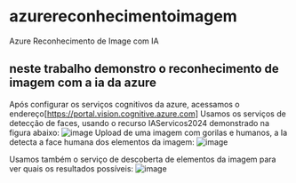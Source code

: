 # azurereconhecimentoimagem
Azure Reconhecimento de Image com IA

## neste trabalho demonstro o reconhecimento de imagem com  a ia da azure

Após configurar os serviços cognitivos da azure, acessamos o endereço[https://portal.vision.cognitive.azure.com]
Usamos os serviços de detecção de faces, usando o recurso IAServicos2024 demonstrado na figura abaixo:
![image](https://github.com/leto-silva/azurereconhecimentoimagem/assets/34771524/d25bdf4f-66a4-4658-9f6b-0b7325560937)
Upload de uma imagem com gorilas e humanos, a Ia detecta a face humana dos elementos da imagem:
![image](https://github.com/leto-silva/azurereconhecimentoimagem/assets/34771524/e7e79a56-f500-4435-b970-4784b2f5c2c8)

Usamos também o serviço de descoberta de elementos da imagem para ver quais os resultados possíveis:
![image](https://github.com/leto-silva/azurereconhecimentoimagem/assets/34771524/cb187476-bf82-4c35-a474-5ea4298d99a2)





